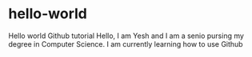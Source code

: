 # hello-world
Hello world Github tutorial
Hello, I am Yesh and I am a senio pursing my degree in Computer Science. I am currently learning how to use Github
